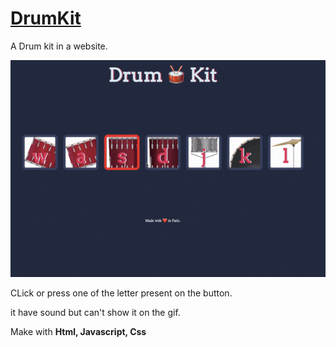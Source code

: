 
<a  href="https://pikooli.github.io/DrumKit/"><h1>DrumKit</h1></a>

A Drum kit in a website. 


<img src="ezgif.com-gif-maker (1).gif"></img>

CLick or press one of the letter present on the button.

it have sound but can't show it on the gif.

Make with <strong>Html, Javascript, Css</strong>
